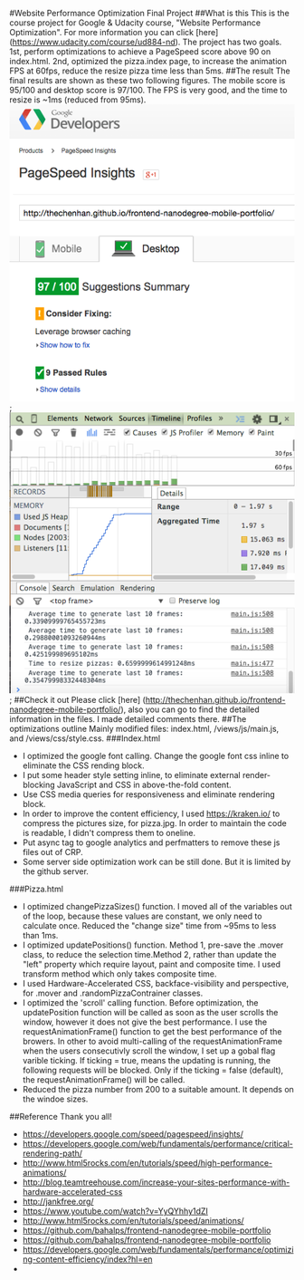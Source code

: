 #Website Performance Optimization Final Project
##What is this
This is the course project for Google & Udacity course, "Website Performance Optimization". For more information
you can click [here] (https://www.udacity.com/course/ud884-nd). The project has two goals. 1st, perform optimizations to achieve a PageSpeed score above 90 on index.html. 2nd, optimized the pizza.index page, to increase the animation FPS at 60fps, reduce the resize pizza time less than 5ms.
##The result
The final results are shown as these two following figures. The mobile score is 95/100 and desktop score is 97/100. The FPS is very good, and the time to resize is ~1ms (reduced from 95ms). 
![opt1](https://github.com/thechenhan/frontend-nanodegree-mobile-portfolio/blob/master/img/optimization-result-1.png?raw=true "index.html optimization result"); ![opt2](https://github.com/thechenhan/frontend-nanodegree-mobile-portfolio/blob/master/img/optimization-result-2.png?raw=true "pizza.html optimization result"); 
##Check it out
Please click [here] (http://thechenhan.github.io/frontend-nanodegree-mobile-portfolio/), also you can go to find the detailed information in the files. I made detailed comments there.
##The optimizations outline
Mainly modified files: index.html, /views/js/main.js, and /views/css/style.css.
###Index.html
* I optimized the google font calling. Change the google font css inline to eliminate the CSS rending block.
* I put some header style setting inline, to eliminate external render-blocking JavaScript and CSS in above-the-fold content.
* Use CSS media queries for responsiveness and eliminate rendering block.
* In order to improve the content efficiency, I used https://kraken.io/ to compress the pictures size, for pizza.jpg. In order to maintain the code is readable, I didn't compress them to oneline. 
* Put async tag to google analytics and perfmatters to remove these js files out of CRP.
* Some server side optimization work can be still done. But it is limited by the github server. 

###Pizza.html
* I optimized changePizzaSizes() function. I moved all of the variables out of the loop, because these values are constant, we only need to calculate once. Reduced the "change size" time from ~95ms to less than 1ms.
* I optimized updatePositions() function. Method 1, pre-save the .mover class, to reduce the selection time.Method 2, rather than update the "left" property which require layout, paint and composite time. I used transform method which only takes composite time.
* I used Hardware-Accelerated CSS, backface-visibility and perspective, for .mover and .randomPizzaContrainer classes.
* I optimized the 'scroll' calling function. Before optimization, the updatePosition function will be called as soon as the user scrolls the window, however it does not give the best performance. I use the requestAnimationFrame() function to get the best performance of the browers. In other to avoid multi-calling of the requestAnimationFrame when the users consecutivly scroll the window, I set up a gobal flag varible ticking. If ticking = true, means the updating is running, the following requests will be blocked. Only if the ticking = false (default), the requestAnimationFrame() will be called.
* Reduced the pizza number from 200 to a suitable amount. It depends on the windoe sizes. 

##Reference
Thank you all!
* https://developers.google.com/speed/pagespeed/insights/
* https://developers.google.com/web/fundamentals/performance/critical-rendering-path/
* http://www.html5rocks.com/en/tutorials/speed/high-performance-animations/
* http://blog.teamtreehouse.com/increase-your-sites-performance-with-hardware-accelerated-css
* http://jankfree.org/
* https://www.youtube.com/watch?v=YyQYhhy1dZI
* http://www.html5rocks.com/en/tutorials/speed/animations/
* https://github.com/bahalps/frontend-nanodegree-mobile-portfolio
* https://github.com/bahalps/frontend-nanodegree-mobile-portfolio
* https://developers.google.com/web/fundamentals/performance/optimizing-content-efficiency/index?hl=en
* 
